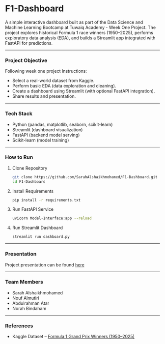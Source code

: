 # F1-Dashboard
A simple interactive dashboard built as part of the Data Science and Machine Learning Bootcamp at Tuwaiq Academy  - Week One Project.
The project explores historical Formula 1 race winners (1950–2025), performs exploratory data analysis (EDA), and builds a Streamlit app integrated with FastAPI for predictions.

---
### Project Objective
Following week one project Instructions:
- Select a real-world dataset from Kaggle.
- Perform basic EDA (data exploration and cleaning).
- Create a dashboard using Streamlit (with optional FastAPI integration).
- Share results and presentation.

---
### Tech Stack
- Python (pandas, matplotlib, seaborn, scikit-learn)
- Streamlit (dashboard visualization)
- FastAPI (backend model serving)
- Scikit-learn (model training)

---
### How to Run
1. Clone Repository
   ``` bash
   git clone https://github.com/SarahAlshaikhmohamed/F1-Dashboard.git
   cd F1-Dashboard
   ```
2. Install Requirements
   ```bash
   pip install -r requirements.txt
   ```
3. Run FastAPI Service
   ``` bash
   uvicorn Model-Interface:app --reload
   ```
4. Run Streamlit Dashboard
   ```bash
   streamlit run dashboard.py
   ```

---
### Presentation
Project presentation can be found [here](https://www.canva.com/design/DAGyr6QF8LY/Vj06lWs3BIn98OPAckbREw/edit?utm_content=DAGyr6QF8LY&utm_campaign=designshare&utm_medium=link2&utm_source=sharebutton)

---
### Team Members
- Sarah Alshaikhmohamed
- Nouf Almutiri
- Abdulrahman Atar
- Norah Bindaham

---
### References
- Kaggle Dataset – [Formula 1 Grand Prix Winners (1950–2025)](https://www.kaggle.com/datasets/julianbloise/winners-formula-1-1950-to-2025?resource=download)
